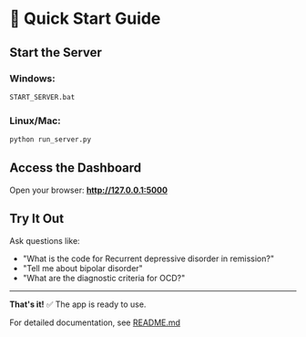 # 🚀 Quick Start Guide

## Start the Server

### Windows:
```bash
START_SERVER.bat
```

### Linux/Mac:
```bash
python run_server.py
```

## Access the Dashboard

Open your browser: **http://127.0.0.1:5000**

## Try It Out

Ask questions like:
- "What is the code for Recurrent depressive disorder in remission?"
- "Tell me about bipolar disorder"
- "What are the diagnostic criteria for OCD?"

---

**That's it!** ✅ The app is ready to use.

For detailed documentation, see [README.md](README.md)
